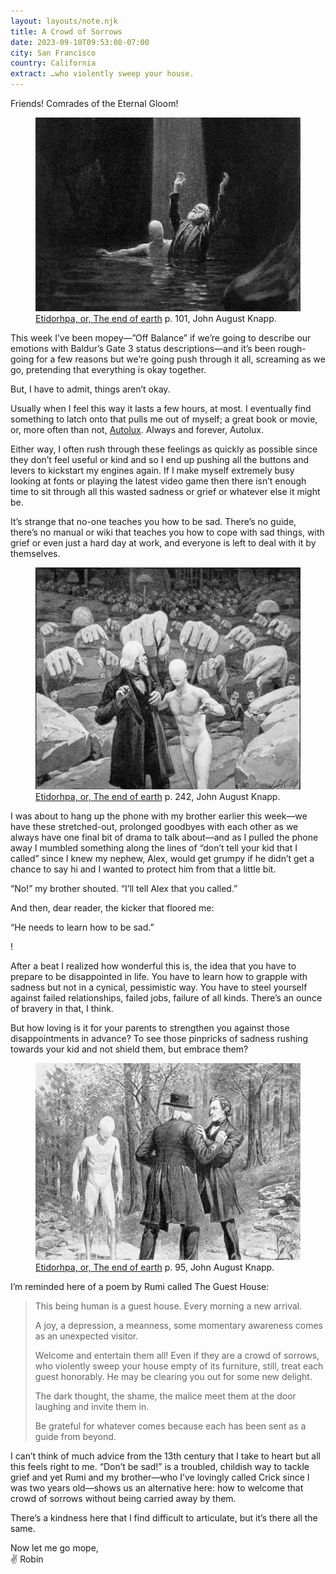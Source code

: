 ```yaml
---
layout: layouts/note.njk
title: A Crowd of Sorrows
date: 2023-09-10T09:53:08-07:00
city: San Francisco
country: California
extract: …who violently sweep your house.
---
```


Friends! Comrades of the Eternal Gloom!

<figure>
  <img src="/images/sad-boy-light.png" alt="An older man is standing in an underground cave, immersed in water up to his waist in the company of an eerie creature with a near featureless face. A ray of light coming from an opening in the roof above casts its glow upon them as the man thrusts his arms upward.">
  <figcaption><a href="">Etidorhpa, or, The end of earth</a> p. 101, John August Knapp.</figcaption>
</figure>

This week I’ve been mopey—”Off Balance” if we’re going to describe our emotions with Baldur’s Gate 3 status descriptions—and it’s been rough-going for a few reasons but we’re going push through it all, screaming as we go, pretending that everything is okay together.

But, I have to admit, things aren’t okay.

Usually when I feel this way it lasts a few hours, at most. I eventually find something to latch onto that pulls me out of myself; a great book or movie, or, more often than not, [Autolux](https://www.youtube.com/watch?v=UoC-tSER6I0). Always and forever, Autolux.

Either way, I often rush through these feelings as quickly as possible since they don’t feel useful or kind and so I end up pushing all the buttons and levers to kickstart my engines again. If I make myself extremely busy looking at fonts or playing the latest video game then there isn’t enough time to sit through all this wasted sadness or grief or whatever else it might be.

It’s strange that no-one teaches you how to be sad. There’s no guide, there’s no manual or wiki that teaches you how to cope with sad things, with grief or even just a hard day at work, and everyone is left to deal with it by themselves.

<figure>
  <img src="/images/sad-boy-hands.png" alt="An almost faceless figure with a human body steers forward an older man looking over his shoulder at a crowd raising a legion of monstrous hands pointing their fingers in his direction.">
  <figcaption><a href="https://www.oldbookillustrations.com/illustrations/each-finger-pointed/">Etidorhpa, or, The end of earth</a> p. 242, John August Knapp.</figcaption>
</figure>

I was about to hang up the phone with my brother earlier this week—we have these stretched-out, prolonged goodbyes with each other as we always have one final bit of drama to talk about—and as I pulled the phone away I mumbled something along the lines of “don’t tell your kid that I called” since I knew my nephew, Alex, would get grumpy if he didn’t get a chance to say hi and I wanted to protect him from that a little bit.

“No!” my brother shouted. “I’ll tell Alex that you called.”

And then, dear reader, the kicker that floored me:

“He needs to learn how to be sad.”

!

After a beat I realized how wonderful this is, the idea that you have to prepare to be disappointed in life. You have to learn how to grapple with sadness but not in a cynical, pessimistic way. You have to steel yourself against failed relationships, failed jobs, failure of all kinds. There’s an ounce of bravery in that, I think.

But how loving is it for your parents to strengthen you against those disappointments in advance? To see those pinpricks of sadness rushing towards your kid and not shield them, but embrace them?

<figure>
  <img src="/images/sad-boy-hug.png" alt="Two men are quarreling and grappling with each other on the edge of a crevasse as beside them, dripping with water, stands a creature with a human-like body and an almost featureless head.">
  <figcaption><a href="https://www.oldbookillustrations.com/illustrations/singular-looking-being/">Etidorhpa, or, The end of earth</a> p. 95, John August Knapp.</figcaption>
</figure>

I’m reminded here of a poem by Rumi called The Guest House:

> This being human is a guest house.
> Every morning a new arrival.
>
> A joy, a depression, a meanness,
> some momentary awareness comes
> as an unexpected visitor.
>
> Welcome and entertain them all!
> Even if they are a crowd of sorrows,
> who violently sweep your house
> empty of its furniture,
> still, treat each guest honorably.
> He may be clearing you out
> for some new delight.
>
> The dark thought, the shame, the malice
> meet them at the door laughing and invite them in.
>
> Be grateful for whatever comes
> because each has been sent
> as a guide from beyond.

I can’t think of much advice from the 13th century that I take to heart but all this feels right to me. “Don’t be sad!” is a troubled, childish way to tackle grief and yet Rumi and my brother—who I’ve lovingly called Crick since I was two years old—shows us an alternative here: how to welcome that crowd of sorrows without being carried away by them.

There’s a kindness here that I find difficult to articulate, but it’s there all the same.

Now let me go mope, <br/>
✌️ Robin
